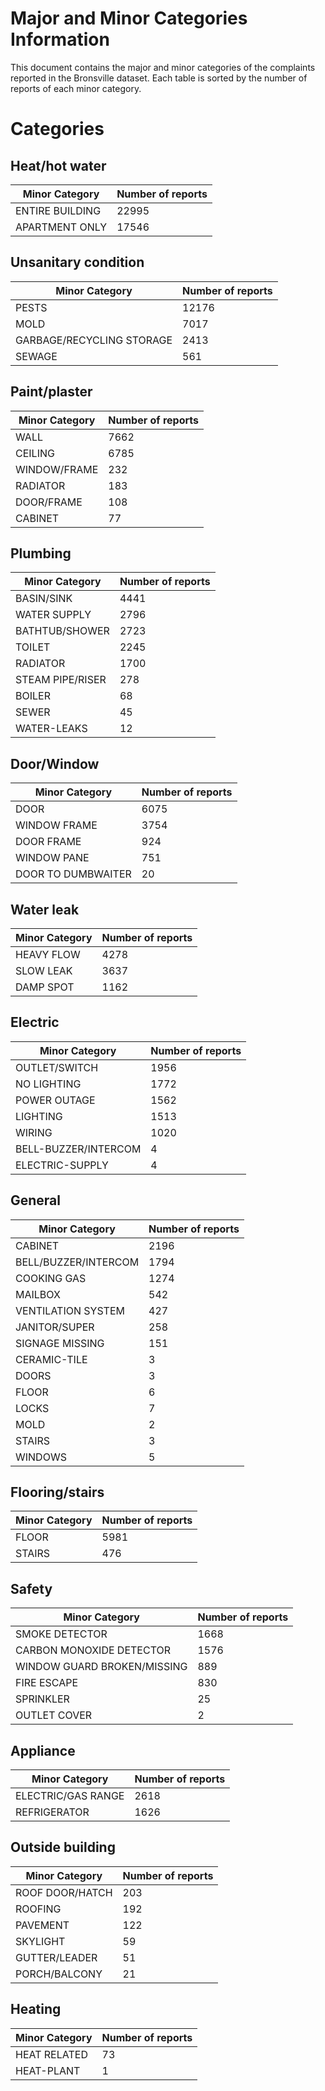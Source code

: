 # Major and Minor Categories Information
This document contains the major and minor categories of the complaints reported in the Bronsville dataset. Each table is sorted by the number of reports of each minor category.


# Categories

## Heat/hot water

| Minor Category               | Number of reports |
|-----------------------------|-------|
| ENTIRE BUILDING             | 22995 |
| APARTMENT ONLY              | 17546 |


## Unsanitary condition

| Minor Category               | Number of reports |
|-----------------------------|-------|
| PESTS                       | 12176 |
| MOLD                        | 7017  |
| GARBAGE/RECYCLING STORAGE   | 2413  |
| SEWAGE                      | 561   |


## Paint/plaster

| Minor Category               | Number of reports |
|-----------------------------|-------|
| WALL                        | 7662  |
| CEILING                     | 6785  |
| WINDOW/FRAME                | 232   |
| RADIATOR                    | 183   |
| DOOR/FRAME                  | 108   |
| CABINET                     | 77    |


## Plumbing

| Minor Category               | Number of reports |
|-----------------------------|-------|
| BASIN/SINK                  | 4441  |
| WATER SUPPLY                | 2796  |
| BATHTUB/SHOWER              | 2723  |
| TOILET                      | 2245  |
| RADIATOR                    | 1700  |
| STEAM PIPE/RISER            | 278   |
| BOILER                      | 68    |
| SEWER                       | 45    |
| WATER-LEAKS                 | 12    |


## Door/Window

| Minor Category               | Number of reports |
|-----------------------------|-------|
| DOOR                        | 6075  |
| WINDOW FRAME                | 3754  |
| DOOR FRAME                  | 924   |
| WINDOW PANE                 | 751   |
| DOOR TO DUMBWAITER          | 20    |


## Water leak

| Minor Category               | Number of reports |
|-----------------------------|-------|
| HEAVY FLOW                  | 4278  |
| SLOW LEAK                   | 3637  |
| DAMP SPOT                   | 1162  |


## Electric

| Minor Category               | Number of reports |
|-----------------------------|-------|
| OUTLET/SWITCH               | 1956  |
| NO LIGHTING                 | 1772  |
| POWER OUTAGE                | 1562  |
| LIGHTING                    | 1513  |
| WIRING                      | 1020  |
| BELL-BUZZER/INTERCOM        | 4     |
| ELECTRIC-SUPPLY             | 4     |


## General

| Minor Category               | Number of reports |
|-----------------------------|-------|
| CABINET                     | 2196  |
| BELL/BUZZER/INTERCOM        | 1794  |
| COOKING GAS                 | 1274  |
| MAILBOX                     | 542   |
| VENTILATION SYSTEM          | 427   |
| JANITOR/SUPER               | 258   |
| SIGNAGE MISSING             | 151   |
| CERAMIC-TILE                | 3     |
| DOORS                       | 3     |
| FLOOR                       | 6     |
| LOCKS                       | 7     |
| MOLD                        | 2     |
| STAIRS                      | 3     |
| WINDOWS                     | 5     |


## Flooring/stairs

| Minor Category               | Number of reports |
|-----------------------------|-------|
| FLOOR                       | 5981  |
| STAIRS                      | 476   |


## Safety

| Minor Category               | Number of reports |
|-----------------------------|-------|
| SMOKE DETECTOR              | 1668  |
| CARBON MONOXIDE DETECTOR    | 1576  |
| WINDOW GUARD BROKEN/MISSING | 889   |
| FIRE ESCAPE                 | 830   |
| SPRINKLER                   | 25    |
| OUTLET COVER                | 2     |


## Appliance

| Minor Category               | Number of reports |
|-----------------------------|-------|
| ELECTRIC/GAS RANGE          | 2618  |
| REFRIGERATOR                | 1626  |


## Outside building

| Minor Category               | Number of reports |
|-----------------------------|-------|
| ROOF DOOR/HATCH             | 203   |
| ROOFING                     | 192   |
| PAVEMENT                    | 122   |
| SKYLIGHT                    | 59    |
| GUTTER/LEADER               | 51    |
| PORCH/BALCONY               | 21    |


## Heating

| Minor Category               | Number of reports |
|-----------------------------|-------|
| HEAT RELATED                | 73    |
| HEAT-PLANT                  | 1     |